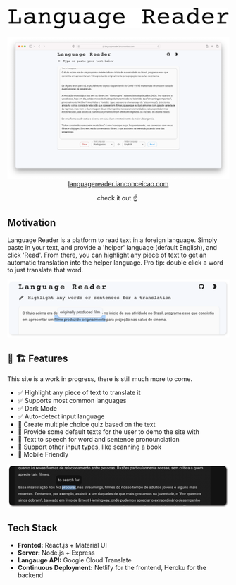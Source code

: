 <div align='center'>
<br>
<a href="https://languagereader.ianconceicao.com">
<img width="500" src="assets/logo-text.png">
<br>
<br>
<img width="740" src="assets/home-page.png">

</a>
<a href="https://languagereader.ianconceicao.com">languagereader.ianconceicao.com</a>
<p>check it out ☝️&nbsp; </p>

</div>

## Motivation

<p>Language Reader is a platform to read text in a foreign language. Simply paste in your text, and provide a 'helper' language (default English), and click 'Read'. From there, you can highlight any piece of text to get an automatic translation into the helper language. Pro tip: double click a word to just translate that word. <p>

<img width="800" src="assets/select-phrase-shadow.png">

## 🚧 🏗️ Features

<p>This site is a work in progress, there is still much more to come. <p>

- ✅ Highlight any piece of text to translate it
- ✅ Supports most common languages
- ✅ Dark Mode
- ✅ Auto-detect input language
- 🔲 Create multiple choice quiz based on the text
- 🔲 Provide some default texts for the user to demo the site with
- 🔲 Text to speech for word and sentence pronounciation
- 🔲 Support other input types, like scanning a book
- 🔲 Mobile Friendly

<img width="800" src="assets/select-word-dark-shadow.png">

## Tech Stack

- **Fronted:** React.js + Material UI
- **Server:** Node.js + Express
- **Langauge API:** Google Cloud Translate
- **Continuous Deployment:** Netlify for the frontend, Heroku for the backend
